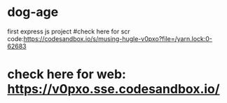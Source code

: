 # dog-age
first express js project
#check here for scr code:https://codesandbox.io/s/musing-hugle-v0pxo?file=/yarn.lock:0-62683
# check here for web: https://v0pxo.sse.codesandbox.io/
